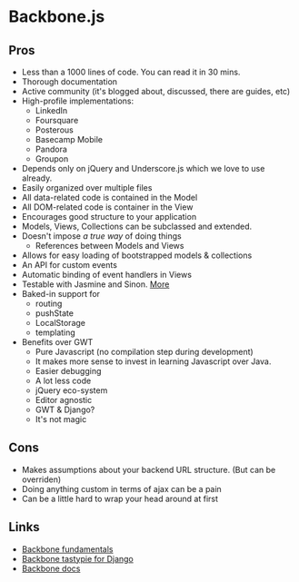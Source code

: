 Backbone.js
===========

Pros
----

* Less than a 1000 lines of code. You can read it in 30 mins.
* Thorough documentation
* Active community (it's blogged about, discussed, there are guides, etc)
* High-profile implementations:
    * LinkedIn
    * Foursquare
    * Posterous
    * Basecamp Mobile
    * Pandora
    * Groupon
* Depends only on jQuery and Underscore.js which we love to use already.
* Easily organized over multiple files
* All data-related code is contained in the Model
* All DOM-related code is container in the View
* Encourages good structure to your application
* Models, Views, Collections can be subclassed and extended.
* Doesn't impose *a true way* of doing things
    * References between Models and Views
* Allows for easy loading of bootstrapped models & collections
* An API for custom events
* Automatic binding of event handlers in Views
* Testable with Jasmine and Sinon. [More][1]
* Baked-in support for
    * routing
    * pushState
    * LocalStorage
    * templating
* Benefits over GWT
    * Pure Javascript (no compilation step during development)
    * It makes more sense to invest in learning Javascript over Java.
    * Easier debugging
    * A lot less code
    * jQuery eco-system
    * Editor agnostic
    * GWT & Django?
    * It's not magic

Cons
----

* Makes assumptions about your backend URL structure. (But can be overriden)
* Doing anything custom in terms of ajax can be a pain
* Can be a little hard to wrap your head around at first

Links
-----

* [Backbone fundamentals][2]
* [Backbone tastypie for Django][3]
* [Backbone docs][4]


[1]: http://tinnedfruit.com/2011/03/03/testing-backbone-apps-with-jasmine-sinon.html
[2]: https://github.com/addyosmani/backbone-fundamentals
[3]: https://github.com/PaulUithol/backbone-tastypie
[4]: http://documentcloud.github.com/backbone/
